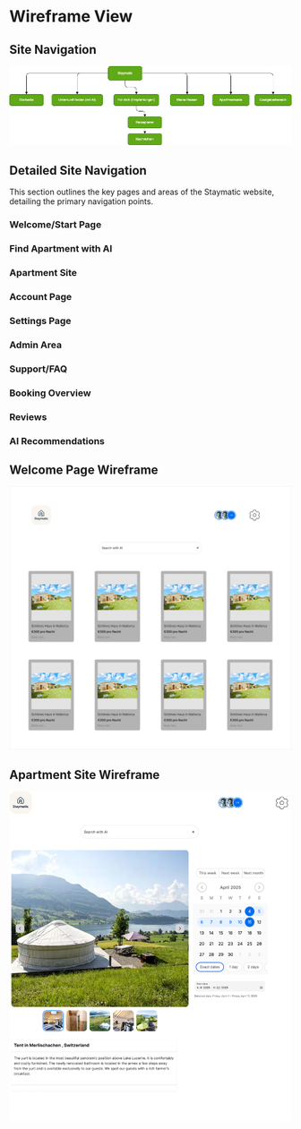 # Wireframe View

## Site Navigation

![Sitemap](./assets/Sitemap.drawio.png)

## Detailed Site Navigation

This section outlines the key pages and areas of the Staymatic website, detailing the primary navigation points.

### Welcome/Start Page

### Find Apartment with AI

### Apartment Site

### Account Page

### Settings Page

### Admin Area

### Support/FAQ

### Booking Overview

### Reviews

### AI Recommendations

## Welcome Page Wireframe

![Welcome Page Wireframe](./assets/Welcome_Page.png)

## Apartment Site Wireframe

![Apartment Site Wireframe](./assets/Apartment_Site.png)
